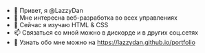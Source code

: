 - 👋 Привет, я @LazzyDan
- 👀 Мне интересна веб-разработка во всех управлениях
- 🌱 Сейчас я изучаю HTML & CSS
- 📫 Связаться со мной можно в дискорде и в других соц.сетях
- 🎩 Узнать обо мне можно на https://lazzydan.github.io/portfolio

<!---
LazzyDan/LazzyDan is a ✨ special ✨ repository because its `README.md` (this file) appears on your GitHub profile.
You can click the Preview link to take a look at your changes.
--->
